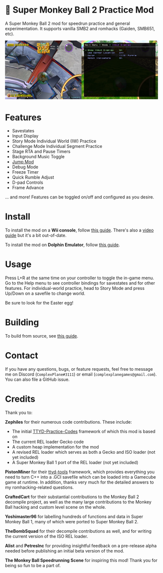 # :confetti_ball: Super Monkey Ball 2 Practice Mod

A Super Monkey Ball 2 mod for speedrun practice and general experimentation. It supports vanilla SMB2 and romhacks (Gaiden, SMB651, etc).

![Dual Screenshots](doc/dual-screenshot.png)

# Features

* Savestates
* Input Display
* Story Mode Individual World (IW) Practice
* Challenge Mode Individual Segment Practice
* Stage RTA and Pause Timers
* Background Music Toggle
* [Jump Mod](https://www.youtube.com/watch?v=kWAunK6Av-Q)
* Debug Mode
* Freeze Timer
* Quick Rumble Adjust
* D-pad Controls
* Frame Advance

... and more! Features can be toggled on/off and configured as you desire.

# Install

To install the mod on a **Wii console**, follow [this guide](doc/console-setup-guide.md). There's also
a [video guide](https://www.youtube.com/watch?v=BwI_HtiMUiQ&list=PL7BL-I_VX5tNeBwc7jlweIXvf59QG_dMG&index=1) but it's a
bit out-of-date.

To install the mod on **Dolphin Emulator**, follow [this guide](doc/dolphin-setup-guide.md).

# Usage

Press L+R at the same time on your controller to toggle the in-game menu. Go to the Help menu to see controller bindings
for savestates and for other features. For individual-world practice, head to Story Mode and press Up/Down on a savefile
to change world.

Be sure to look for the Easter egg!

# Building

To build from source, see [this guide](doc/building.md).

# Contact

If you have any questions, bugs, or feature requests, feel free to message me on Discord (`ComplexPlane#3111`) or
email (`complexplanegames@gmail.com`). You can also file a GitHub issue.

# Credits

Thank you to:

**Zephiles** for their numerous code contributions. These include:

* The initial [TTYD-Practice-Codes](https://github.com/Zephiles/TTYD-Practice-Codes) framework of which this mod is
  based on
* The current REL loader Gecko code
* A custom heap implementation for the mod
* A revised REL loader which serves as both a Gecko and ISO loader (not yet included)
* A Super Monkey Ball 1 port of the REL loader (not yet included)

**PistonMiner** for their [ttyd-tools](https://github.com/PistonMiner/ttyd-tools) framework, which provides everything you need to turn C++ into a .GCI savefile which can be loaded into a Gamecube game at runtime. In addition, thanks very much for the detailed answers to my romhacking-related questions.

**CraftedCart** for their substantial contributions to the Monkey Ball 2 decompile project, as well as the many large contributions to the Monkey Ball hacking and custom level scene on the whole.

**Yoshimaster96** for labelling hundreds of functions and data in Super Monkey Ball 1, many of which were ported to Super Monkey Ball 2.

**TheBombSquad** for their decompile contributions as well, and for writing the current version of the ISO REL loader.

**Alist** and **PetresInc** for providing insightful feedback on a pre-release alpha needed before publishing an initial beta version of the mod.

**The Monkey Ball Speedrunning Scene** for inspiring this mod! Thank you for being so fun to be a part of.

